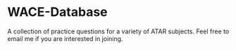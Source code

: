 # WACE-Database
A collection of practice questions for a variety of ATAR subjects.
Feel free to email me if you are interested in joining.
